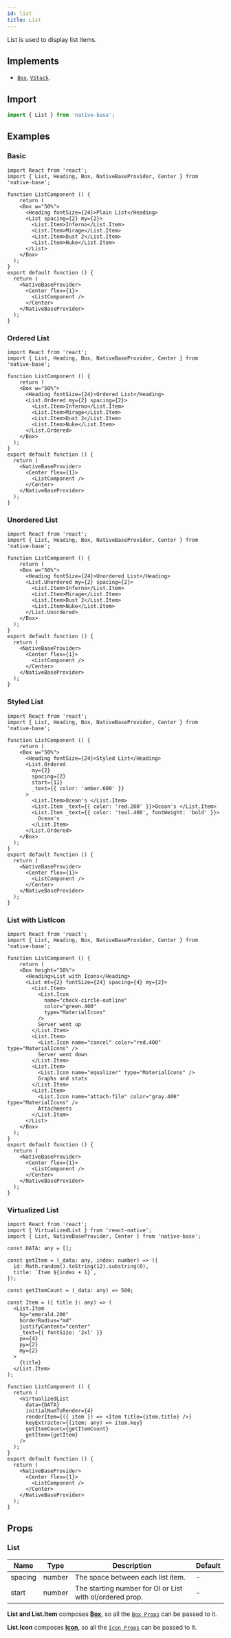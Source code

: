 ```yaml
---
id: list
title: List
---
```


List is used to display list items.

## Implements

- [`Box`](box.md), [`VStack`](VStack.md).

## Import

```jsx
import { List } from 'native-base';
```

## Examples

### Basic

```SnackPlayer name=List%20Basic
import React from 'react';
import { List, Heading, Box, NativeBaseProvider, Center } from 'native-base';

function ListComponent () {
	return (
    <Box w="50%">
      <Heading fontSize={24}>Plain List</Heading>
      <List spacing={2} my={2}>
        <List.Item>Inferno</List.Item>
        <List.Item>Mirage</List.Item>
        <List.Item>Dust 2</List.Item>
        <List.Item>Nuke</List.Item>
      </List>
    </Box>
  );
}
export default function () {
  return (
    <NativeBaseProvider>
      <Center flex={1}>
        <ListComponent />
      </Center>
    </NativeBaseProvider>
  );
}
```

### Ordered List

```SnackPlayer name=OrderedList
import React from 'react';
import { List, Heading, Box, NativeBaseProvider, Center } from 'native-base';

function ListComponent () {
	return (
    <Box w="50%">
      <Heading fontSize={24}>Ordered List</Heading>
      <List.Ordered my={2} spacing={2}>
        <List.Item>Inferno</List.Item>
        <List.Item>Mirage</List.Item>
        <List.Item>Dust 2</List.Item>
        <List.Item>Nuke</List.Item>
      </List.Ordered>
    </Box>
  );
}
export default function () {
  return (
    <NativeBaseProvider>
      <Center flex={1}>
        <ListComponent />
      </Center>
    </NativeBaseProvider>
  );
}
```

### Unordered List

```SnackPlayer name=UnOrderedList
import React from 'react';
import { List, Heading, Box, NativeBaseProvider, Center } from 'native-base';

function ListComponent () {
	return (
    <Box w="50%">
      <Heading fontSize={24}>Unordered List</Heading>
      <List.Unordered my={2} spacing={2}>
        <List.Item>Inferno</List.Item>
        <List.Item>Mirage</List.Item>
        <List.Item>Dust 2</List.Item>
        <List.Item>Nuke</List.Item>
      </List.Unordered>
    </Box>
  );
}
export default function () {
  return (
    <NativeBaseProvider>
      <Center flex={1}>
        <ListComponent />
      </Center>
    </NativeBaseProvider>
  );
}
```

### Styled List

```SnackPlayer name=StyledList
import React from 'react';
import { List, Heading, Box, NativeBaseProvider, Center } from 'native-base';

function ListComponent () {
	return (
    <Box w="50%">
      <Heading fontSize={24}>Styled List</Heading>
      <List.Ordered
        my={2}
        spacing={2}
        start={11}
        _text={{ color: 'amber.600' }}
      >
        <List.Item>Ocean's </List.Item>
        <List.Item _text={{ color: 'red.200' }}>Ocean's </List.Item>
        <List.Item _text={{ color: 'teal.400', fontWeight: 'bold' }}>
          Ocean's
        </List.Item>
      </List.Ordered>
    </Box>
  );
}
export default function () {
  return (
    <NativeBaseProvider>
      <Center flex={1}>
        <ListComponent />
      </Center>
    </NativeBaseProvider>
  );
}
```

### List with ListIcon

```SnackPlayer name=ListWithIcon
import React from 'react';
import { List, Heading, Box, NativeBaseProvider, Center } from 'native-base';

function ListComponent () {
	return (
    <Box height="50%">
      <Heading>List with Icons</Heading>
      <List mt={2} fontSize={24} spacing={4} my={2}>
        <List.Item>
          <List.Icon
            name="check-circle-outline"
            color="green.400"
            type="MaterialIcons"
          />
          Server went up
        </List.Item>
        <List.Item>
          <List.Icon name="cancel" color="red.400" type="MaterialIcons" />
          Server went down
        </List.Item>
        <List.Item>
          <List.Icon name="equalizer" type="MaterialIcons" />
          Graphs and stats
        </List.Item>
        <List.Item>
          <List.Icon name="attach-file" color="gray.400" type="MaterialIcons" />
          Attachments
        </List.Item>
      </List>
    </Box>
  );
}
export default function () {
  return (
    <NativeBaseProvider>
      <Center flex={1}>
        <ListComponent />
      </Center>
    </NativeBaseProvider>
  );
}
```

### Virtualized List

```SnackPlayer name=VirtualizedList
import React from 'react';
import { VirtualizedList } from 'react-native';
import { List, NativeBaseProvider, Center } from 'native-base';

const DATA: any = [];

const getItem = (_data: any, index: number) => ({
  id: Math.random().toString(12).substring(0),
  title: `Item ${index + 1}`,
});

const getItemCount = (_data: any) => 500;

const Item = ({ title }: any) => (
  <List.Item
    bg="emerald.200"
    borderRadius="md"
    justifyContent="center"
    _text={{ fontSize: '2xl' }}
    px={4}
    py={2}
    my={2}
  >
    {title}
  </List.Item>
);

function ListComponent () {
  return (
    <VirtualizedList
      data={DATA}
      initialNumToRender={4}
      renderItem={({ item }) => <Item title={item.title} />}
      keyExtractor={(item: any) => item.key}
      getItemCount={getItemCount}
      getItem={getItem}
    />
  );
}
export default function () {
  return (
    <NativeBaseProvider>
      <Center flex={1}>
        <ListComponent />
      </Center>
    </NativeBaseProvider>
  );
}
```

## Props

### List

| Name    | Type   | Description                                              | Default |
| ------- | ------ | -------------------------------------------------------- | ------- |
| spacing | number | The space between each list item.                        | -       |
| start   | number | The starting number for Ol or List with ol/ordered prop. | -       |

**List and List.Item** composes **[Box](box.md)**, so all the [`Box Props`](box.md#props) can be passed to it.

**List.Icon** composes **[Icon](icon.md)**, so all the [`Icon Props`](icon.md#props) can be passed to it.
